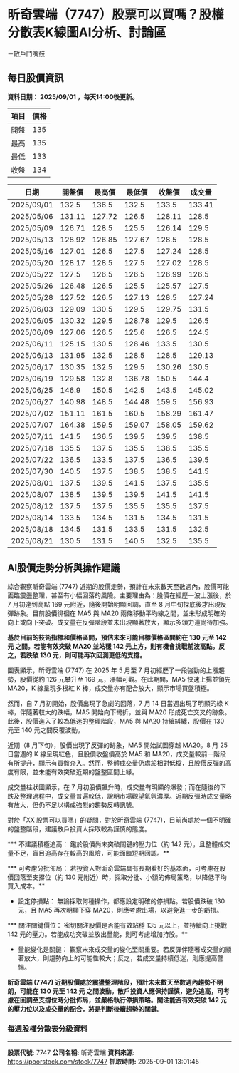 # 昕奇雲端（7747）股票可以買嗎？股權分散表K線圖AI分析、討論區
－散戶鬥嘴鼓

## 每日股價資訊

**資料日期： 2025/09/01 ，每天14:00後更新。**

| 項目 | 價格 |
|------|------|
| 開盤 | 135 |
| 最高 | 135 |
| 最低 | 133 |
| 收盤 | 134 |

| 日期 | 開盤價 | 最高價 | 最低價 | 收盤價 | 成交量 |
|------|--------|--------|--------|--------|--------|
| 2025/09/01 | 132.5 | 136.5 | 132.5 | 133.5 | 133.41 |
| 2025/05/06 | 131.11 | 127.72 | 126.5 | 128.11 | 128.5 |
| 2025/05/09 | 126.71 | 128.5 | 125.5 | 126.14 | 129.5 |
| 2025/05/13 | 128.92 | 126.85 | 127.67 | 128.5 | 128.5 |
| 2025/05/16 | 127.01 | 126.5 | 127.5 | 127.24 | 128.5 |
| 2025/05/20 | 128.17 | 128.5 | 127.5 | 127.02 | 128.5 |
| 2025/05/22 | 127.5 | 126.5 | 126.5 | 126.99 | 126.5 |
| 2025/05/26 | 126.48 | 126.5 | 125.5 | 125.57 | 127.5 |
| 2025/05/28 | 127.52 | 126.5 | 127.13 | 128.5 | 127.24 |
| 2025/06/03 | 129.09 | 130.5 | 129.5 | 129.75 | 131.5 |
| 2025/06/05 | 130.32 | 129.5 | 128.78 | 129.5 | 126.5 |
| 2025/06/09 | 127.06 | 126.5 | 125.6 | 126.5 | 124.5 |
| 2025/06/11 | 125.15 | 130.5 | 128.46 | 133.5 | 130.5 |
| 2025/06/13 | 131.95 | 132.5 | 128.5 | 128.5 | 129.13 |
| 2025/06/17 | 130.35 | 132.5 | 129.5 | 130.26 | 130.5 |
| 2025/06/19 | 129.58 | 132.8 | 136.78 | 150.5 | 144.4 |
| 2025/06/25 | 146.9 | 150.5 | 142.5 | 143.5 | 145.02 |
| 2025/06/27 | 140.98 | 148.5 | 144.48 | 159.5 | 156.93 |
| 2025/07/02 | 151.11 | 161.5 | 160.5 | 158.29 | 161.47 |
| 2025/07/07 | 164.38 | 159.5 | 159.07 | 158.05 | 159.62 |
| 2025/07/11 | 141.5 | 136.5 | 139.5 | 139.5 | 138.5 |
| 2025/07/18 | 135.5 | 137.5 | 135.5 | 138.5 | 135.5 |
| 2025/07/22 | 136.5 | 133.5 | 137.5 | 136.5 | 139.5 |
| 2025/07/30 | 140.5 | 137.5 | 138.5 | 138.5 | 141.5 |
| 2025/08/01 | 137.5 | 139.5 | 141.5 | 137.5 | 135.5 |
| 2025/08/07 | 138.5 | 139.5 | 139.5 | 141.5 | 141.5 |
| 2025/08/12 | 137.5 | 137.5 | 135.5 | 135.5 | 137.5 |
| 2025/08/14 | 133.5 | 134.5 | 131.5 | 134.5 | 131.5 |
| 2025/08/18 | 134.5 | 131.5 | 133.5 | 131.5 | 132.5 |
| 2025/08/21 | 130.5 | 131.5 | 140.5 | 132.5 | 135.5 |

## AI股價走勢分析與操作建議

綜合觀察昕奇雲端 (7747) 近期的股價走勢，預計在未來數天至數週內，股價可能面臨震盪整理，甚至有小幅回落的風險。主要理由為：股價在經歷一波上漲後，於 7 月初達到高點 169 元附近，隨後開始明顯回調，直至 8 月中旬探底後才出現反彈跡象。目前股價徘徊在 MA5 與 MA20 兩條移動平均線之間，並未形成明確的向上或向下突破。成交量在反彈階段並未出現顯著放大，顯示多頭力道尚待加強。

**基於目前的技術指標和價格區間，預估未來可能目標價格區間約在 130 元至 142 元 之間。若能有效突破 MA20 並站穩 142 元上方，則有機會挑戰前波高點。反之，若跌破 130 元，則可能再次回測更低的支撐。**

圖表顯示，昕奇雲端 (7747) 在 2025 年 5 月至 7 月初經歷了一段強勁的上漲趨勢，股價從約 126 元攀升至 169 元，漲幅可觀。在此期間，MA5 快速上揚並領先 MA20，K 線呈現多根紅 K 棒，成交量亦有配合放大，顯示市場買盤積極。

然而，自 7 月初開始，股價出現了急劇的回落，7 月 14 日當週出現了明顯的綠 K 棒，伴隨著較大的跌幅，MA5 開始向下彎折，並與 MA20 形成死亡交叉的跡象。此後，股價進入了較為低迷的整理階段，MA5 與 MA20 持續糾纏，股價在 130 元至 140 元之間反覆波動。

近期（8 月下旬），股價出現了反彈的跡象，MA5 開始試圖穿越 MA20。8 月 25 日當週的 K 線呈現紅色，且股價收盤價高於 MA5 和 MA20，成交量較前一階段有所提升，顯示有買盤介入。然而，整體成交量仍處於相對低檔，且股價反彈的高度有限，並未能有效突破近期的盤整區間上緣。

成交量柱狀圖顯示，在 7 月初股價飆升時，成交量有明顯的爆發；而在隨後的下跌及整理過程中，成交量普遍較低，說明市場觀望氣氛濃厚。近期反彈時成交量略有放大，但仍不足以構成強烈的趨勢反轉訊號。

對於「XX 股票可以買嗎」的疑問，對於昕奇雲端 (7747)，目前尚處於一個不明確的盤整階段，建議散戶投資人採取較為謹慎的態度。

***   不建議積極追高： 鑑於股價尚未突破關鍵的壓力位（約 142 元），且整體成交量不足，盲目追高存在較高的風險，可能面臨短期回調。**

***   可考慮分批佈局： 若投資人對昕奇雲端具有長期看好的基本面，可考慮在股價回落至支撐位（約 130 元附近）時，採取分批、小額的佈局策略，以降低平均買入成本。**

*   設定停損點： 無論採取何種操作，都應設定明確的停損點。若股價跌破 130 元，且 MA5 再次明顯下穿 MA20，則應考慮出場，以避免進一步的虧損。

***   關注關鍵價位： 密切關注股價是否能有效站穩 135 元以上，並持續向上挑戰 142 元的壓力。若能成功突破並放出量能，則可考慮增加持股。**

*   量能變化是關鍵： 觀察未來成交量的變化至關重要。若反彈伴隨著成交量的顯著放大，則趨勢向上的可能性較大；反之，若成交量持續低迷，則應提高警惕。

**昕奇雲端 (7747) 近期股價處於震盪整理階段，預計未來數天至數週內趨勢不明朗，可能在 130 元至 142 元 之間波動。散戶投資人應保持謹慎，避免追高，可考慮在回調至支撐位時分批佈局，並嚴格執行停損策略。關注能否有效突破 142 元的壓力位以及成交量的配合，將是判斷後續趨勢的關鍵。**

### 每週股權分散表分級資料

---

**股票代號:** 7747
**公司名稱:** 昕奇雲端
**資料來源:** https://poorstock.com/stock/7747
**抓取時間:** 2025-09-01 13:01:45